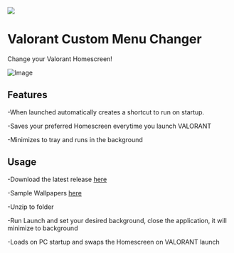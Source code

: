 ![](https://i.imgur.com/tt0uytK.png)

# Valorant Custom Menu Changer

Change your Valorant Homescreen!

![Image](https://github.com/user-attachments/assets/774f74ee-3a4f-4fb0-a525-d9cd55b86828)

## Features

-When launched automatically creates a shortcut to run on startup.

-Saves your preferred Homescreen everytime you launch VALORANT

-Minimizes to tray and runs in the background

## Usage

-Download the latest release [here](https://github.com/lij42/CustomHomescreenApp/releases/latest/customHomescreen1.0.1.zip)

-Sample Wallpapers [here](https://github.com/lij42/CustomHomescreenApp/releases/latest/wallpapers.zip)

-Unzip to folder

-Run Launch and set your desired background, close the application, it will minimize to background

-Loads on PC startup and swaps the Homescreen on VALORANT launch



